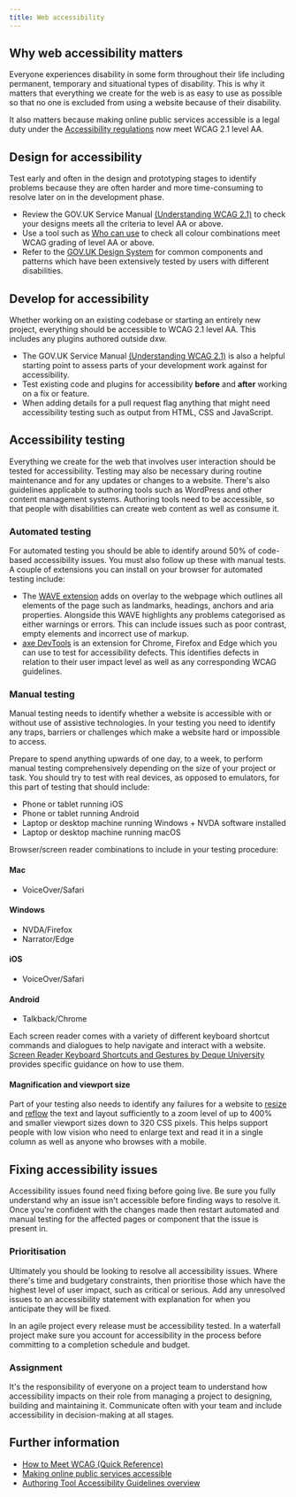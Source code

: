 ```yaml
---
title: Web accessibility
---
```


## Why web accessibility matters

Everyone experiences disability in some form throughout their life including
permanent, temporary and situational types of disability. This is why it matters
that everything we create for the web is as easy to use as possible so that no
one is excluded from using a website because of their disability.

It also matters because making online public services accessible is a legal duty
under the
[Accessibility regulations](http://www.legislation.gov.uk/uksi/2018/952/contents/made)
now meet WCAG 2.1 level AA.

## Design for accessibility

Test early and often in the design and prototyping stages to identify problems
because they are often harder and more time-consuming to resolve later on in the
development phase.

- Review the GOV.UK Service Manual
  [(Understanding WCAG 2.1)](https://www.gov.uk/service-manual/helping-people-to-use-your-service/understanding-wcag)
  to check your designs meets all the criteria to level AA or above.
- Use a tool such as [Who can use](https://whocanuse.com/) to check all colour
  combinations meet WCAG grading of level AA or above.
- Refer to the [GOV.UK Design System](https://design-system.service.gov.uk/) for
  common components and patterns which have been extensively tested by users
  with different disabilities.

## Develop for accessibility

Whether working on an existing codebase or starting an entirely new project,
everything should be accessible to WCAG 2.1 level AA. This includes any plugins
authored outside dxw.

- The GOV.UK Service Manual
  [(Understanding WCAG 2.1)](https://www.gov.uk/service-manual/helping-people-to-use-your-service/understanding-wcag)
  is also a helpful starting point to assess parts of your development work
  against for accessibility.
- Test existing code and plugins for accessibility **before** and **after**
  working on a fix or feature.
- When adding details for a pull request flag anything that might need
  accessibility testing such as output from HTML, CSS and JavaScript.

## Accessibility testing

Everything we create for the web that involves user interaction should be tested
for accessibility. Testing may also be necessary during routine maintenance and
for any updates or changes to a website. There's also guidelines applicable to
authoring tools such as WordPress and other content management systems.
Authoring tools need to be accessible, so that people with disabilities can
create web content as well as consume it.

### Automated testing

For automated testing you should be able to identify around 50% of code-based
accessibility issues. You must also follow up these with manual tests. A couple
of extensions you can install on your browser for automated testing include:

- The [WAVE extension](https://wave.webaim.org/extension/) adds on overlay to
  the webpage which outlines all elements of the page such as landmarks,
  headings, anchors and aria properties. Alongside this WAVE highlights any
  problems categorised as either warnings or errors. This can include issues
  such as poor contrast, empty elements and incorrect use of markup.
- [axe DevTools](https://www.deque.com/axe/browser-extensions/) is an extension
  for Chrome, Firefox and Edge which you can use to test for accessibility
  defects. This identifies defects in relation to their user impact level as
  well as any corresponding WCAG guidelines.

### Manual testing

Manual testing needs to identify whether a website is accessible with or without
use of assistive technologies. In your testing you need to identify any traps,
barriers or challenges which make a website hard or impossible to access.

Prepare to spend anything upwards of one day, to a week, to perform manual
testing comprehensively depending on the size of your project or task. You
should try to test with real devices, as opposed to emulators, for this part of
testing that should include:

- Phone or tablet running iOS
- Phone or tablet running Android
- Laptop or desktop machine running Windows + NVDA software installed
- Laptop or desktop machine running macOS

Browser/screen reader combinations to include in your testing procedure:

#### Mac

- VoiceOver/Safari

#### Windows

- NVDA/Firefox
- Narrator/Edge

#### iOS

- VoiceOver/Safari

#### Android

- Talkback/Chrome

Each screen reader comes with a variety of different keyboard shortcut commands
and dialogues to help navigate and interact with a website.
[Screen Reader Keyboard Shortcuts and Gestures by Deque University](https://dequeuniversity.com/screenreaders/)
provides specific guidance on how to use them.

#### Magnification and viewport size

Part of your testing also needs to identify any failures for a website to
[resize](https://www.w3.org/WAI/WCAG21/Understanding/resize-text.html) and
[reflow](https://www.w3.org/WAI/WCAG21/Understanding/reflow.html) the text and
layout sufficiently to a zoom level of up to 400% and smaller viewport sizes
down to 320 CSS pixels. This helps support people with low vision who need to
enlarge text and read it in a single column as well as anyone who browses with a
mobile.

## Fixing accessibility issues

Accessibility issues found need fixing before going live. Be sure you fully
understand why an issue isn't accessible before finding ways to resolve it. Once
you're confident with the changes made then restart automated and manual testing
for the affected pages or component that the issue is present in.

### Prioritisation

Ultimately you should be looking to resolve all accessibility issues. Where
there's time and budgetary constraints, then prioritise those which have the
highest level of user impact, such as critical or serious. Add any unresolved
issues to an accessibility statement with explanation for when you anticipate
they will be fixed.

In an agile project every release must be accessibility tested. In a waterfall
project make sure you account for accessibility in the process before committing
to a completion schedule and budget.

### Assignment

It's the responsibility of everyone on a project team to understand how
accessibility impacts on their role from managing a project to designing,
building and maintaining it. Communicate often with your team and include
accessibility in decision-making at all stages.

## Further information

- [How to Meet WCAG (Quick Reference)](https://www.w3.org/WAI/WCAG21/quickref/)
- [Making online public services accessible](https://accessibility.campaign.gov.uk/)
- [Authoring Tool Accessibility Guidelines overview](https://www.w3.org/WAI/standards-guidelines/atag/)
